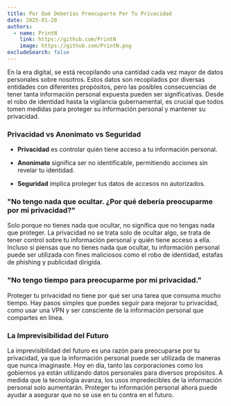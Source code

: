 ```yaml
---
title: Por Qué Deberías Preocuparte Por Tu Privacidad
date: 2025-01-20
authors:
  - name: PrintN
    link: https://github.com/PrintN
    image: https://github.com/PrintN.png
excludeSearch: false
---
```

En la era digital, se está recopilando una cantidad cada vez mayor de datos personales sobre nosotros. Estos datos son recopilados por diversas entidades con diferentes propósitos, pero las posibles consecuencias de tener tanta información personal expuesta pueden ser significativas. Desde el robo de identidad hasta la vigilancia gubernamental, es crucial que todos tomen medidas para proteger su información personal y mantener su privacidad.

### Privacidad vs Anonimato vs Seguridad
- **Privacidad** es controlar quién tiene acceso a tu información personal.

- **Anonimato** significa ser no identificable, permitiendo acciones sin revelar tu identidad.

- **Seguridad** implica proteger tus datos de accesos no autorizados.

### "No tengo nada que ocultar. ¿Por qué debería preocuparme por mi privacidad?"
Solo porque no tienes nada que ocultar, no significa que no tengas nada que proteger. La privacidad no se trata solo de ocultar algo, se trata de tener control sobre tu información personal y quién tiene acceso a ella. Incluso si piensas que no tienes nada que ocultar, tu información personal puede ser utilizada con fines maliciosos como el robo de identidad, estafas de phishing y publicidad dirigida.

### "No tengo tiempo para preocuparme por mi privacidad."
Proteger tu privacidad no tiene por qué ser una tarea que consuma mucho tiempo. Hay pasos simples que puedes seguir para mejorar tu privacidad, como usar una VPN y ser consciente de la información personal que compartes en línea.

### La Imprevisibilidad del Futuro
La imprevisibilidad del futuro es una razón para preocuparse por tu privacidad, ya que la información personal puede ser utilizada de maneras que nunca imaginaste. Hoy en día, tanto las corporaciones como los gobiernos ya están utilizando datos personales para diversos propósitos. A medida que la tecnología avanza, los usos impredecibles de la información personal solo aumentarán. Proteger tu información personal ahora puede ayudar a asegurar que no se use en tu contra en el futuro.


